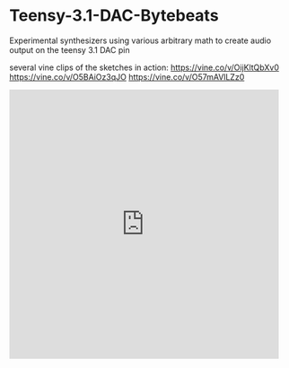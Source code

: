 # Teensy-3.1-DAC-Bytebeats
Experimental synthesizers using various arbitrary math to create audio output on the teensy 3.1 DAC pin

several vine clips of the sketches in action: 
https://vine.co/v/OijKltQbXv0
https://vine.co/v/O5BAiOz3qJO
https://vine.co/v/O57mAVlLZz0

<iframe src="https://vine.co/v/O57mAVlLZz0/embed/simple?audio=1" width="480" height="480" frameborder="0"></iframe><script 

